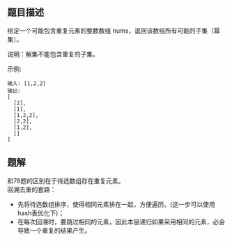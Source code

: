 ## 题目描述
给定一个可能包含重复元素的整数数组 nums，返回该数组所有可能的子集（幂集）。

说明：解集不能包含重复的子集。

示例:
```
输入: [1,2,2]
输出:
[
  [2],
  [1],
  [1,2,2],
  [2,2],
  [1,2],
  []
]
```

## 题解
和78题的区别在于待选数组存在重复元素。  
回溯去重的套路：  
* 先将待选数组排序，使得相同元素排在一起，方便遍历。(这一步可以使用hash表优化下)；
* 在每次回溯时，要跳过相同的元素，因此本层递归如果采用相同的元素，必会导致一个重复的结果产生。
